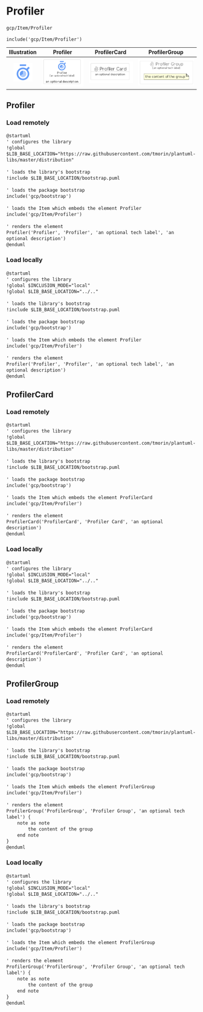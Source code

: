 # Profiler


```text
gcp/Item/Profiler
```

```text
include('gcp/Item/Profiler')
```



| Illustration | Profiler | ProfilerCard | ProfilerGroup |
| :---: | :---: | :---: | :---: |
| ![illustration for Illustration](../../gcp/Item/Profiler.png) | ![illustration for Profiler](../../gcp/Item/Profiler.Local.png) | ![illustration for ProfilerCard](../../gcp/Item/ProfilerCard.Local.png) | ![illustration for ProfilerGroup](../../gcp/Item/ProfilerGroup.Local.png) |




## Profiler

### Load remotely
```plantuml
@startuml
' configures the library
!global $LIB_BASE_LOCATION="https://raw.githubusercontent.com/tmorin/plantuml-libs/master/distribution"

' loads the library's bootstrap
!include $LIB_BASE_LOCATION/bootstrap.puml

' loads the package bootstrap
include('gcp/bootstrap')

' loads the Item which embeds the element Profiler
include('gcp/Item/Profiler')

' renders the element
Profiler('Profiler', 'Profiler', 'an optional tech label', 'an optional description')
@enduml
```

### Load locally
```plantuml
@startuml
' configures the library
!global $INCLUSION_MODE="local"
!global $LIB_BASE_LOCATION="../.."

' loads the library's bootstrap
!include $LIB_BASE_LOCATION/bootstrap.puml

' loads the package bootstrap
include('gcp/bootstrap')

' loads the Item which embeds the element Profiler
include('gcp/Item/Profiler')

' renders the element
Profiler('Profiler', 'Profiler', 'an optional tech label', 'an optional description')
@enduml
```

## ProfilerCard

### Load remotely
```plantuml
@startuml
' configures the library
!global $LIB_BASE_LOCATION="https://raw.githubusercontent.com/tmorin/plantuml-libs/master/distribution"

' loads the library's bootstrap
!include $LIB_BASE_LOCATION/bootstrap.puml

' loads the package bootstrap
include('gcp/bootstrap')

' loads the Item which embeds the element ProfilerCard
include('gcp/Item/Profiler')

' renders the element
ProfilerCard('ProfilerCard', 'Profiler Card', 'an optional description')
@enduml
```

### Load locally
```plantuml
@startuml
' configures the library
!global $INCLUSION_MODE="local"
!global $LIB_BASE_LOCATION="../.."

' loads the library's bootstrap
!include $LIB_BASE_LOCATION/bootstrap.puml

' loads the package bootstrap
include('gcp/bootstrap')

' loads the Item which embeds the element ProfilerCard
include('gcp/Item/Profiler')

' renders the element
ProfilerCard('ProfilerCard', 'Profiler Card', 'an optional description')
@enduml
```

## ProfilerGroup

### Load remotely
```plantuml
@startuml
' configures the library
!global $LIB_BASE_LOCATION="https://raw.githubusercontent.com/tmorin/plantuml-libs/master/distribution"

' loads the library's bootstrap
!include $LIB_BASE_LOCATION/bootstrap.puml

' loads the package bootstrap
include('gcp/bootstrap')

' loads the Item which embeds the element ProfilerGroup
include('gcp/Item/Profiler')

' renders the element
ProfilerGroup('ProfilerGroup', 'Profiler Group', 'an optional tech label') {
    note as note
        the content of the group
    end note
}
@enduml
```

### Load locally
```plantuml
@startuml
' configures the library
!global $INCLUSION_MODE="local"
!global $LIB_BASE_LOCATION="../.."

' loads the library's bootstrap
!include $LIB_BASE_LOCATION/bootstrap.puml

' loads the package bootstrap
include('gcp/bootstrap')

' loads the Item which embeds the element ProfilerGroup
include('gcp/Item/Profiler')

' renders the element
ProfilerGroup('ProfilerGroup', 'Profiler Group', 'an optional tech label') {
    note as note
        the content of the group
    end note
}
@enduml
```

